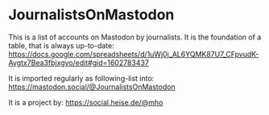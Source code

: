 # JournalistsOnMastodon

This is a list of accounts on Mastodon by journalists. It is the foundation of a table, that is always up-to-date:
https://docs.google.com/spreadsheets/d/1uWj0j_AL6YQMK87U7_CFpvudK-Aygtx7Bea3fbjxgyo/edit#gid=1602783437

It is imported regularly as following-list into:
https://mastodon.social/@JournalistsOnMastodon

It is a project by:
https://social.heise.de/@mho
